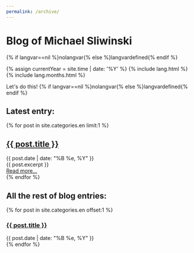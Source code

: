 ```yaml
---
permalink: /archive/
---
```


# Blog of Michael Sliwinski

{% if langvar==nil %}nolangvar{% else %}langvardefined{% endif %}

{% assign currentYear = site.time | date: '%Y' %}
{% include lang.html %}
{% include lang.months.html %}

Let's do this!
{% if langvar==nil %}nolangvar{% else %}langvardefined{% endif %}


## Latest entry:

<div class="posts">
{% for post in site.categories.en limit:1 %}
<div class="post">
	<h2><a href="{{ post.url }}">{{ post.title }}</a></h2>
	<div class="date">
	{{ post.date | date: "%B %e, %Y" }}
	</div>
	<div class="entry">
	{{ post.excerpt }}
	</div>
	<a href="{{ post.url }}">Read more...</a>
</div>
{% endfor %}
</div>


## All the rest of blog entries:

<div class="posts">
{% for post in site.categories.en offset:1 %}
<div class="post">
	<h3><a href="{{ post.url }}">{{ post.title }}</a></h3>
	<div class="date">
	{{ post.date | date: "%B %e, %Y" }}
	</div>
</div>
{% endfor %}
</div>
